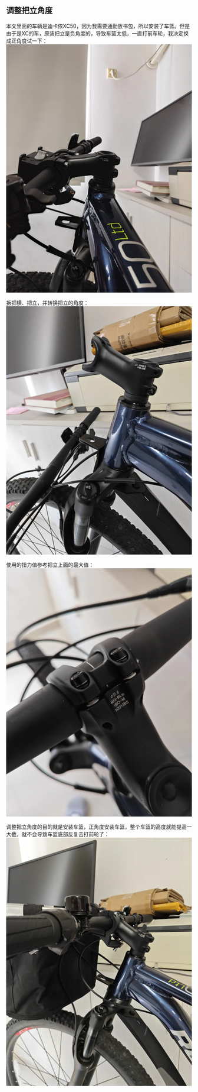 ## 调整把立角度
本文里面的车辆是迪卡侬XC50，因为我需要通勤放书包，所以安装了车篮。但是由于是XC的车，原装把立是负角度的，导致车篮太低，一直打前车轮，我决定换成正角度试一下：
![负角度](../images/0-维修自行车/19-调整把立角度/负角度.webp)

拆把横、把立，并转换把立的角度：
![正角度](../images/0-维修自行车/19-调整把立角度/正角度.webp)

使用的扭力值参考把立上面的最大值：
![扭力值](../images/0-维修自行车/19-调整把立角度/扭力值.webp)

调整把立角度的目的就是安装车篮，正角度安装车篮，整个车篮的高度就能提高一大截，就不会导致车篮底部反复击打前轮了：
![安装车篮](../images/0-维修自行车/19-调整把立角度/安装车篮.webp)